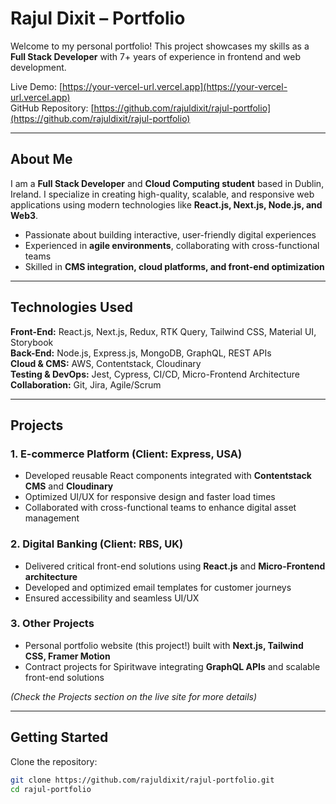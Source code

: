 # Rajul Dixit – Portfolio

Welcome to my personal portfolio! This project showcases my skills as a **Full Stack Developer** with 7+ years of experience in frontend and web development.

Live Demo: [https://your-vercel-url.vercel.app](https://your-vercel-url.vercel.app)  
GitHub Repository: [https://github.com/rajuldixit/rajul-portfolio](https://github.com/rajuldixit/rajul-portfolio)

---

## About Me

I am a **Full Stack Developer** and **Cloud Computing student** based in Dublin, Ireland. I specialize in creating high-quality, scalable, and responsive web applications using modern technologies like **React.js, Next.js, Node.js, and Web3**.  

- Passionate about building interactive, user-friendly digital experiences  
- Experienced in **agile environments**, collaborating with cross-functional teams  
- Skilled in **CMS integration, cloud platforms, and front-end optimization**

---

## Technologies Used

**Front-End:** React.js, Next.js, Redux, RTK Query, Tailwind CSS, Material UI, Storybook  
**Back-End:** Node.js, Express.js, MongoDB, GraphQL, REST APIs  
**Cloud & CMS:** AWS, Contentstack, Cloudinary  
**Testing & DevOps:** Jest, Cypress, CI/CD, Micro-Frontend Architecture  
**Collaboration:** Git, Jira, Agile/Scrum

---

## Projects

### 1. E-commerce Platform (Client: Express, USA)
- Developed reusable React components integrated with **Contentstack CMS** and **Cloudinary**  
- Optimized UI/UX for responsive design and faster load times  
- Collaborated with cross-functional teams to enhance digital asset management  

### 2. Digital Banking (Client: RBS, UK)
- Delivered critical front-end solutions using **React.js** and **Micro-Frontend architecture**  
- Developed and optimized email templates for customer journeys  
- Ensured accessibility and seamless UI/UX  

### 3. Other Projects
- Personal portfolio website (this project!) built with **Next.js, Tailwind CSS, Framer Motion**  
- Contract projects for Spiritwave integrating **GraphQL APIs** and scalable front-end solutions  

*(Check the Projects section on the live site for more details)*

---

## Getting Started

Clone the repository:

```bash
git clone https://github.com/rajuldixit/rajul-portfolio.git
cd rajul-portfolio
